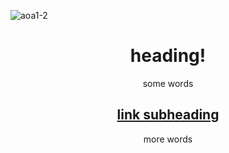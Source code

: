 ![aoa1-2](https://user-images.githubusercontent.com/110150470/181593608-7e42a1a8-1f83-4650-852f-a41c5ca4417d.jpg)
  
<div align="center">

# heading!

some words

## [link subheading](https://www.google.com)

more words

</div>
